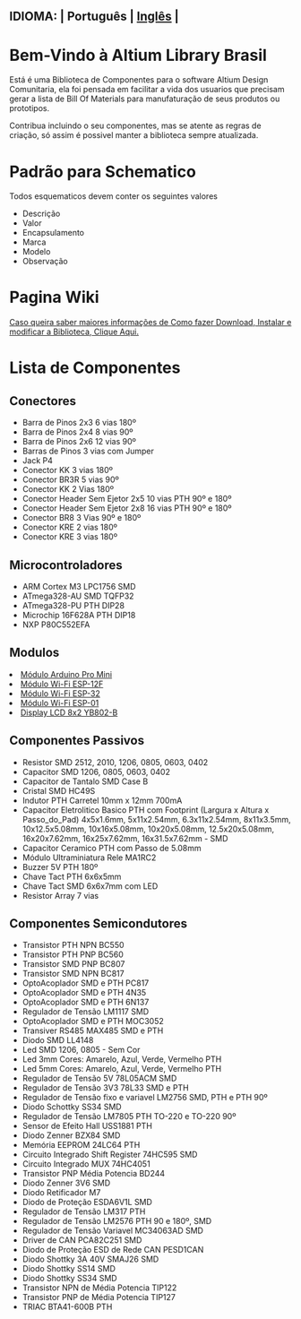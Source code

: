 ## IDIOMA: | Português | [Inglês](./README_en.md) |

<h1>Bem-Vindo à Altium Library Brasil</h1>

Está é uma Biblioteca de Componentes para o software Altium Design Comunitaria, ela foi pensada em facilitar a vida dos usuarios que precisam gerar a lista de Bill Of Materials para manufaturação de seus produtos ou prototipos.

Contribua incluindo o seu componentes, mas se atente as regras de criação, só assim é possivel manter a biblioteca sempre atualizada.


<h1>Padrão para Schematico</h1>

Todos esquematicos devem conter os seguintes valores

<ul>
  <li>Descrição</li>
  <li>Valor</li>
  <li>Encapsulamento</li>
  <li>Marca</li>
  <li>Modelo</li>
  <li>Observação</li>
</ul>

<h1>Pagina Wiki</h1>

<div><a href="https://github.com/adrianlemos/altium_library_brasil/wiki">Caso queira saber maiores informações de Como fazer Download, Instalar e modificar a Biblioteca, Clique Aqui.</a></div>

<h1>Lista de Componentes</h1>

<h2>Conectores</h2>
<ul>
	<li>Barra de Pinos 2x3 6 vias 180º</li>
	<li>Barra de Pinos 2x4 8 vias 90º</li>
	<li>Barra de Pinos 2x6 12 vias 90º</li>
	<li>Barras de Pinos 3 vias com Jumper</li>
	<li>Jack P4</li>
	<li>Conector KK 3 vias 180º</li>
	<li>Conector BR3R 5 vias 90º</li>
	<li>Conector KK 2 Vias 180º</li>
	<li>Conector Header Sem Ejetor 2x5 10 vias PTH 90º e 180º</li>
	<li>Conector Header Sem Ejetor 2x8 16 vias PTH 90º e 180º</li>
	<li>Conector BR8 3 Vias 90º e 180º</li>
	<li>Conector KRE 2 vias 180º</li>
	<li>Conector KRE 3 vias 180º</li>
</ul>


<h2>Microcontroladores</h2>
<ul>
	<li>ARM Cortex M3 LPC1756 SMD</li>
	<li>ATmega328-AU SMD TQFP32</li>
	<li>ATmega328-PU PTH DIP28</li>
	<li>Microchip 16F628A PTH DIP18</li>
	<li>NXP P80C552EFA</li>
</ul>


<h2>Modulos</h2>
<u>
	<li>Módulo Arduino Pro Mini</li>
	<li>Módulo Wi-Fi ESP-12F</li>
	<li>Módulo Wi-Fi ESP-32</li>
	<li>Módulo Wi-Fi ESP-01</li>
	<li>Display LCD 8x2 YB802-B</li>	
</u>


<h2>Componentes Passivos</h2>
<ul>
	<li>Resistor 	SMD 2512, 2010, 1206, 0805, 0603, 0402</li>
	<li>Capacitor 	SMD 1206, 0805, 0603, 0402</li>
	<li>Capacitor de Tantalo SMD Case B</li>
	<li>Cristal SMD HC49S </li>
	<li>Indutor PTH Carretel 10mm x 12mm 700mA</li>
	<li>Capacitor Eletrolitico Basico PTH com Footprint (Largura x Altura x Passo_do_Pad) 4x5x1.6mm, 5x11x2.54mm, 6.3x11x2.54mm, 8x11x3.5mm, 10x12.5x5.08mm, 10x16x5.08mm, 10x20x5.08mm, 12.5x20x5.08mm, 16x20x7.62mm, 16x25x7.62mm, 16x31.5x7.62mm - SMD </li>
	<li>Capacitor Ceramico PTH com Passo de 5.08mm</li>
	<li>Módulo Ultraminiatura Rele MA1RC2</li>
	<li>Buzzer 5V PTH 180º</li>
	<li>Chave Tact PTH 6x6x5mm</li>
	<li>Chave Tact SMD 6x6x7mm com LED</li>
	<li>Resistor Array 7 vias</li>

</ul>


<h2>Componentes Semicondutores</h2>
<ul>
	<li>Transistor PTH NPN BC550</li>
	<li>Transistor PTH PNP BC560</li>
	<li>Transistor SMD PNP BC807</li>
	<li>Transistor SMD NPN BC817</li>
	<li>OptoAcoplador SMD e PTH PC817</li>
	<li>OptoAcoplador SMD e PTH 4N35</li>
	<li>OptoAcoplador SMD e PTH 6N137</li>
	<li>Regulador de Tensão LM1117 SMD</li>
	<li>OptoAcoplador SMD e PTH MOC3052</li>
	<li>Transiver RS485 MAX485 SMD e PTH</li>
	<li>Diodo SMD LL4148</li>
	<li>Led SMD 1206, 0805 - Sem Cor</li>
	<li>Led 3mm Cores: Amarelo, Azul, Verde, Vermelho PTH</li>
	<li>Led 5mm Cores: Amarelo, Azul, Verde, Vermelho PTH</li>
	<li>Regulador de Tensão 5V 78L05ACM SMD</li>
	<li>Regulador de Tensão 3V3 78L33 SMD e PTH</li>
	<li>Regulador de Tensão fixo e variavel LM2756 SMD, PTH e PTH 90º</li>
	<li>Diodo Schottky SS34 SMD</li>
	<li>Regulador de Tensão LM7805 PTH TO-220 e TO-220 90º</li>
	<li>Sensor de Efeito Hall USS1881 PTH </li>
	<li>Diodo Zenner BZX84 SMD</li>
	<li>Memória EEPROM 24LC64 PTH</li>
	<li>Circuito Integrado Shift Register 74HC595 SMD</li>
	<li>Circuito Integrado MUX 74HC4051</li>
	<li>Transistor PNP Média Potencia BD244</li>
	<li>Diodo Zenner 3V6 SMD</li>
	<li>Diodo Retificador M7</li>
	<li>Diodo de Proteção ESDA6V1L SMD</li>
	<li>Regulador de Tensão LM317 PTH</li>
	<li>Regulador de Tensão LM2576 PTH 90 e 180º, SMD</li>
	<li>Regulador de Tensão Variavel MC34063AD SMD</li>
	<li>Driver de CAN PCA82C251 SMD</li>
	<li>Diodo de Proteção ESD de Rede CAN PESD1CAN</li>
	<li>Diodo Shottky 3A 40V SMAJ26 SMD</li>
	<li>Diodo Shottky SS14 SMD </li>
	<li>Diodo Shottky SS34 SMD </li>
	<li>Transistor NPN de Média Potencia TIP122</li>
	<li>Transistor PNP de Média Potencia TIP127</li>
	<li>TRIAC BTA41-600B PTH </li>
</ul>






